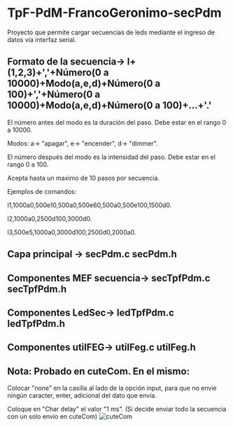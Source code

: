 # TpF-PdM-FrancoGeronimo-secPdm
Proyecto que permite cargar secuencias de leds mediante el ingreso de datos vía interfaz serial.

## Formato de la secuencia-> l+(1,2,3)+','+Número(0 a 10000)+Modo(a,e,d)+Número(0 a 100)+','+Número(0 a 10000)+Modo(a,e,d)+Número(0 a 100)+...+'.'

El número antes del modo es la duración del paso. Debe estar en el rango 0 a 10000.

Modos:
a-> "apagar", 
e-> "encender", 
d-> "dimmer".

El número después del modo es la intensidad del paso. Debe estar en el rango 0 a 100.

Acepta hasta un maximo de 10 pasos por secuencia.

Ejemplos de comandos:

l1,1000a0,500e10,500a0,500e60,500a0,500e100,1500d0.

l2,1000a0,2500d100,3000d0.

l3,500e5,1000a0,3000d100,2500d0,2000a0.

## Capa principal -> secPdm.c secPdm.h
## Componentes MEF secuencia-> secTpfPdm.c secTpfPdm.h
## Componentes LedSec-> ledTpfPdm.c ledTpfPdm.h
## Componentes utilFEG-> utilFeg.c utilFeg.h


## Nota: Probado en cuteCom. En el mismo:

Colocar "none" en la casilla al lado de la opción input, para que no envie ningún caracter, enter, adicional del dato que envía.

Coloque en "Char delay" el valor "1 ms". (Si decide enviar todo la secuencia con un solo envio en cuteCom)
![cuteCom](https://user-images.githubusercontent.com/78234051/115838311-ecc86780-a3ef-11eb-85c7-dc937091f8f8.png)
